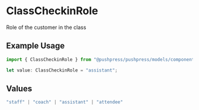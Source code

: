 # ClassCheckinRole

Role of the customer in the class

## Example Usage

```typescript
import { ClassCheckinRole } from "@pushpress/pushpress/models/components";

let value: ClassCheckinRole = "assistant";
```

## Values

```typescript
"staff" | "coach" | "assistant" | "attendee"
```